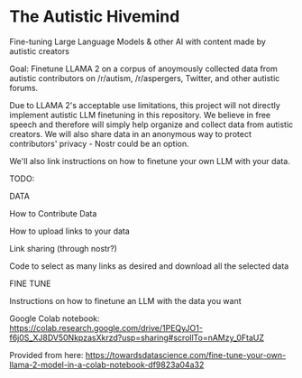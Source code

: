 # The Autistic Hivemind
Fine-tuning Large Language Models &amp; other AI with content made by autistic creators

Goal:
Finetune LLAMA 2 on a corpus of anoymously collected data from autistic contributors on /r/autism, /r/aspergers, Twitter, and other autistic forums.

Due to LLAMA 2's acceptable use limitations, this project will not directly implement autistic LLM finetuning in this repository. We believe in free speech and therefore will simply help organize and collect data from autistic creators. We will also share data in an anonymous way to protect contributors' privacy - Nostr could be an option. 

We'll also link instructions on how to finetune your own LLM with your data. 

TODO:

DATA

How to Contribute Data

How to upload links to your data

Link sharing (through nostr?)

Code to select as many links as desired and download all the selected data

FINE TUNE

Instructions on how to finetune an LLM with the data you want

Google Colab notebook: https://colab.research.google.com/drive/1PEQyJO1-f6j0S_XJ8DV50NkpzasXkrzd?usp=sharing#scrollTo=nAMzy_0FtaUZ

Provided from here: https://towardsdatascience.com/fine-tune-your-own-llama-2-model-in-a-colab-notebook-df9823a04a32



